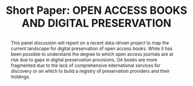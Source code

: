 ---
abstract: This panel discussion will report on a recent data-driven project to map
  the current landscape for digital preservation of open access books. While it has
  been possible to understand the degree to which open access journals are at risk
  due to gaps in digital preservation provisions, OA books are more fragmented due
  to the lack of comprehensive international services for discovery or on which to
  build a registry of preservation providers and their holdings.
creators:
- Wise, Alicia
date: null
document_url: https://az659834.vo.msecnd.net/eventsairwesteuprod/production-inconference-public/71ac4bf580e14c148e77b7fec68a5db6
grand_parent: iPRES
institutions:
- CLOCKSS
keywords:
- open access; books; digital preservation
landing_page_url: null
language: eng
layout: publication
license: CC-BY 4.0 International
notes_url: null
parent: iPRES 2022
presentation_url: null
publication_type: short paper
size: null
source_name: iPRES
title: "Short Paper: OPEN ACCESS BOOKS AND DIGITAL PRESERVATION\r\n"
year: 2022
---